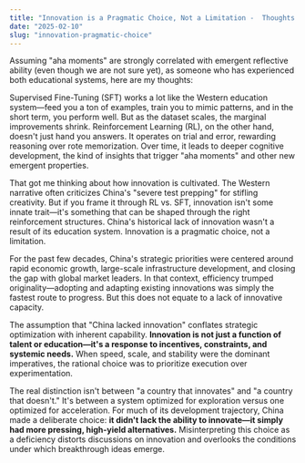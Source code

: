 ```yaml
---
title: "Innovation is a Pragmatic Choice, Not a Limitation -  Thoughts on Jinyu's The New China Playbook and Recent R1 Development"
date: "2025-02-10"
slug: "innovation-pragmatic-choice"
---
```

Assuming "aha moments" are strongly correlated with emergent reflective ability (even though we are not sure yet), as someone who has experienced both educational systems, here are my thoughts:

Supervised Fine-Tuning (SFT) works a lot like the Western education system—feed you a ton of examples, train you to mimic patterns, and in the short term, you perform well. But as the dataset scales, the marginal improvements shrink. Reinforcement Learning (RL), on the other hand, doesn't just hand you answers. It operates on trial and error, rewarding reasoning over rote memorization. Over time, it leads to deeper cognitive development, the kind of insights that trigger "aha moments" and other new emergent properties.

That got me thinking about how innovation is cultivated. The Western narrative often criticizes China's "severe test prepping" for stifling creativity. But if you frame it through RL vs. SFT, innovation isn't some innate trait—it's something that can be shaped through the right reinforcement structures. China's historical lack of innovation wasn't a result of its education system. Innovation is a pragmatic choice, not a limitation.  

For the past few decades, China's strategic priorities were centered around rapid economic growth, large-scale infrastructure development, and closing the gap with global market leaders. In that context, efficiency trumped originality—adopting and adapting existing innovations was simply the fastest route to progress. But this does not equate to a lack of innovative capacity.

The assumption that "China lacked innovation" conflates strategic optimization with inherent capability. **Innovation is not just a function of talent or education—it's a response to incentives, constraints, and systemic needs.** When speed, scale, and stability were the dominant imperatives, the rational choice was to prioritize execution over experimentation.

The real distinction isn't between "a country that innovates" and "a country that doesn't." It's between a system optimized for exploration versus one optimized for acceleration. For much of its development trajectory, China made a deliberate choice: **it didn't lack the ability to innovate—it simply had more pressing, high-yield alternatives.** Misinterpreting this choice as a deficiency distorts discussions on innovation and overlooks the conditions under which breakthrough ideas emerge.
